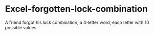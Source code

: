 # Excel-forgotten-lock-combination
A friend forgot his lock combination, a 4-letter word, each letter with 10 possible values.
